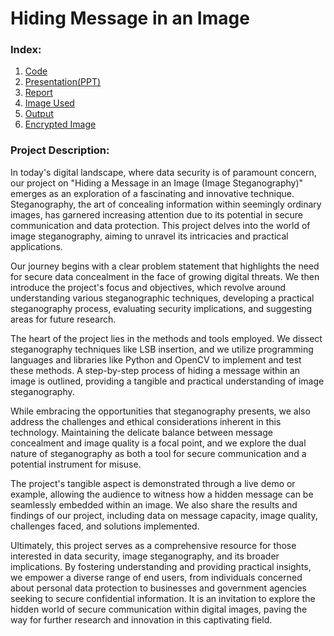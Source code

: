 <h1> Hiding Message in an Image </h1>

<h3>Index: </h3>
<ol>
<li><a href="Hiding Message in an Image.py">Code</a></li>
<li><a href="Hiding message in an image.pptx">Presentation(PPT)</a></li>
<li><a href="Hiding Message in an Image.pdf">Report</a></li>
<li><a href="Dragon Ball Z.jpg">Image Used</a></li>
<li><a href="Output.png">Output</a></li>
<li><a href="Encrypted_img.jpg">Encrypted Image</a></li>
</ol>
<h3>Project Description: </h3>

<p>In today's digital landscape, where data security is of paramount concern, our project on "Hiding a Message in an Image (Image Steganography)" emerges as an exploration of a fascinating and innovative technique. Steganography, the art of concealing information within seemingly ordinary images, has garnered increasing attention due to its potential in secure communication and data protection. This project delves into the world of image steganography, aiming to unravel its intricacies and practical applications.</p>

<p>Our journey begins with a clear problem statement that highlights the need for secure data concealment in the face of growing digital threats. We then introduce the project's focus and objectives, which revolve around understanding various steganographic techniques, developing a practical steganography process, evaluating security implications, and suggesting areas for future research.</p>

<p>The heart of the project lies in the methods and tools employed. We dissect steganography techniques like LSB insertion, and we utilize programming languages and libraries like Python and OpenCV to implement and test these methods. A step-by-step process of hiding a message within an image is outlined, providing a tangible and practical understanding of image steganography.</p>

<p>While embracing the opportunities that steganography presents, we also address the challenges and ethical considerations inherent in this technology. Maintaining the delicate balance between message concealment and image quality is a focal point, and we explore the dual nature of steganography as both a tool for secure communication and a potential instrument for misuse.</p>

<p>The project's tangible aspect is demonstrated through a live demo or example, allowing the audience to witness how a hidden message can be seamlessly embedded within an image. We also share the results and findings of our project, including data on message capacity, image quality, challenges faced, and solutions implemented.</p>

<p>Ultimately, this project serves as a comprehensive resource for those interested in data security, image steganography, and its broader implications. By fostering understanding and providing practical insights, we empower a diverse range of end users, from individuals concerned about personal data protection to businesses and government agencies seeking to secure confidential information. It is an invitation to explore the hidden world of secure communication within digital images, paving the way for further research and innovation in this captivating field.</p>

